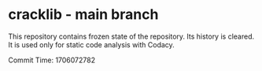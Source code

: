 # cracklib - main branch

This repository contains frozen state of the repository.
Its history is cleared. It is used only for static code
analysis with Codacy.

Commit Time: 1706072782